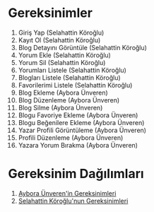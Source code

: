 # Gereksinimler
1. Giriş Yap (Selahattin Köroğlu)
2. Kayıt Ol (Selahattin Köroğlu)
3. Blog Detayını Görüntüle (Selahattin Köroğlu)
4. Yorum Ekle (Selahattin Köroğlu)
5. Yorum Sil (Selahattin Köroğlu)
6. Yorumları Listele (Selahattin Köroğlu)
7. Blogları Listele (Selahattin Köroğlu)
8. Favorilerimi Listele (Selahattin Köroğlu)
9. Blog Ekleme (Aybora Ünveren)
10. Blog Düzenleme (Aybora Ünveren)
11. Blog Silme (Aybora Ünveren)
12. Blogu Favoriye Ekleme (Aybora Ünveren)
13. Blogu Beğenilere Ekleme (Aybora Ünveren)
14. Yazar Profili Görüntüleme (Aybora Ünveren)
15. Profili Düzenleme (Aybora Ünveren)
16. Yazara Yorum Bırakma (Aybora Ünveren)

# Gereksinim Dağılımları
1. [Aybora Ünveren'in Gereksinimleri](Aybora-Unveren-Gereksinimler.md)
2. [Selahattin Köroğlu'nun Gereksinimleri](Selahattin-Koroglu-Gereksinimler.md)
